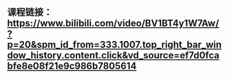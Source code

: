 ## 课程链接：https://www.bilibili.com/video/BV1BT4y1W7Aw/?p=20&spm_id_from=333.1007.top_right_bar_window_history.content.click&vd_source=ef7d0fcabfe8e08f21e9c986b7805614



